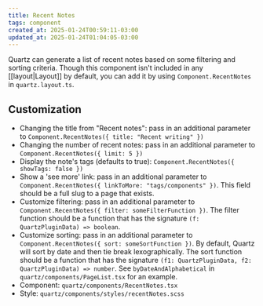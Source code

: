 ```yaml
---
title: Recent Notes
tags: component
created_at: 2025-01-24T00:59:11-03:00
updated_at: 2025-01-24T01:04:05-03:00
---
```


Quartz can generate a list of recent notes based on some filtering and sorting criteria. Though this component isn't included in any [[layout|Layout]] by default, you can add it by using `Component.RecentNotes` in `quartz.layout.ts`.

## Customization

- Changing the title from "Recent notes": pass in an additional parameter to `Component.RecentNotes({ title: "Recent writing" })`
- Changing the number of recent notes: pass in an additional parameter to `Component.RecentNotes({ limit: 5 })`
- Display the note's tags (defaults to true): `Component.RecentNotes({ showTags: false })`
- Show a 'see more' link: pass in an additional parameter to `Component.RecentNotes({ linkToMore: "tags/components" })`. This field should be a full slug to a page that exists.
- Customize filtering: pass in an additional parameter to `Component.RecentNotes({ filter: someFilterFunction })`. The filter function should be a function that has the signature `(f: QuartzPluginData) => boolean`.
- Customize sorting: pass in an additional parameter to `Component.RecentNotes({ sort: someSortFunction })`. By default, Quartz will sort by date and then tie break lexographically. The sort function should be a function that has the signature `(f1: QuartzPluginData, f2: QuartzPluginData) => number`. See `byDateAndAlphabetical` in `quartz/components/PageList.tsx` for an example.
- Component: `quartz/components/RecentNotes.tsx`
- Style: `quartz/components/styles/recentNotes.scss`
